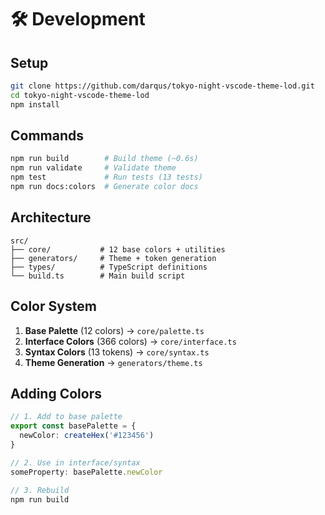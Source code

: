 # 🛠️ Development

## Setup

```bash
git clone https://github.com/darqus/tokyo-night-vscode-theme-lod.git
cd tokyo-night-vscode-theme-lod
npm install
```

## Commands

```bash
npm run build        # Build theme (~0.6s)
npm run validate     # Validate theme
npm test             # Run tests (13 tests)
npm run docs:colors  # Generate color docs
```

## Architecture

```
src/
├── core/           # 12 base colors + utilities
├── generators/     # Theme + token generation
├── types/          # TypeScript definitions
└── build.ts        # Main build script
```

## Color System

1. **Base Palette** (12 colors) → `core/palette.ts`
2. **Interface Colors** (366 colors) → `core/interface.ts`
3. **Syntax Colors** (13 tokens) → `core/syntax.ts`
4. **Theme Generation** → `generators/theme.ts`

## Adding Colors

```typescript
// 1. Add to base palette
export const basePalette = {
  newColor: createHex('#123456')
}

// 2. Use in interface/syntax
someProperty: basePalette.newColor

// 3. Rebuild
npm run build
```